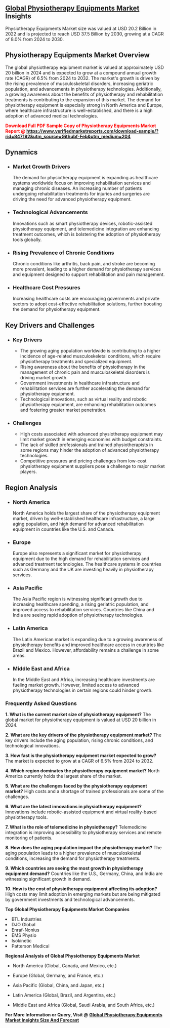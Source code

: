 <h2><a href="https://www.verifiedmarketreports.com/download-sample/?rid=847192&amp;utm_source=Githubf&amp;utm_medium=204" target="_blank">Global Physiotherapy Equipments Market</a> Insights</h2><p>Physiotherapy Equipments Market size was valued at USD 20.2 Billion in 2022 and is projected to reach USD 37.5 Billion by 2030, growing at a CAGR of 8.0% from 2024 to 2030.</p><p> <h2>Physiotherapy Equipments Market Overview</h2> <p>The global physiotherapy equipment market is valued at approximately USD 20 billion in 2024 and is expected to grow at a compound annual growth rate (CAGR) of 6.5% from 2024 to 2032. The market's growth is driven by the rising prevalence of musculoskeletal disorders, increasing geriatric population, and advancements in physiotherapy technologies. Additionally, a growing awareness about the benefits of physiotherapy and rehabilitation treatments is contributing to the expansion of this market. The demand for physiotherapy equipment is especially strong in North America and Europe, where healthcare infrastructure is well-established, and there is a high adoption of advanced medical technologies.</p> <p><strong><p><span class=""><span style="color: #ff0000;"><strong>Download Full PDF Sample Copy of Physiotherapy Equipments Market Report</strong> @ </span><a href="https://www.verifiedmarketreports.com/download-sample/?rid=847192&amp;utm_source=Githubf-Feb&amp;utm_medium=204" target="_blank">https://www.verifiedmarketreports.com/download-sample/?rid=847192&amp;utm_source=Githubf-Feb&amp;utm_medium=204</a></span></p></strong></p> <h2>Dynamics</h2> <ul> <li><h3>Market Growth Drivers</h3> The demand for physiotherapy equipment is expanding as healthcare systems worldwide focus on improving rehabilitation services and managing chronic diseases. An increasing number of patients undergoing rehabilitation treatments for injuries and surgeries are driving the need for advanced physiotherapy equipment. </li> <li><h3>Technological Advancements</h3> Innovations such as smart physiotherapy devices, robotic-assisted physiotherapy equipment, and telemedicine integration are enhancing treatment outcomes, which is bolstering the adoption of physiotherapy tools globally. </li> <li><h3>Rising Prevalence of Chronic Conditions</h3> Chronic conditions like arthritis, back pain, and stroke are becoming more prevalent, leading to a higher demand for physiotherapy services and equipment designed to support rehabilitation and pain management. </li> <li><h3>Healthcare Cost Pressures</h3> Increasing healthcare costs are encouraging governments and private sectors to adopt cost-effective rehabilitation solutions, further boosting the demand for physiotherapy equipment. </li> </ul> <h2>Key Drivers and Challenges</h2> <ul> <li><h3>Key Drivers</h3> <ul> <li>The growing aging population worldwide is contributing to a higher incidence of age-related musculoskeletal conditions, which require physiotherapy treatments and specialized equipment.</li> <li>Rising awareness about the benefits of physiotherapy in the management of chronic pain and musculoskeletal disorders is driving market growth.</li> <li>Government investments in healthcare infrastructure and rehabilitation services are further accelerating the demand for physiotherapy equipment.</li> <li>Technological innovations, such as virtual reality and robotic physiotherapy equipment, are enhancing rehabilitation outcomes and fostering greater market penetration.</li> </ul> </li> <li><h3>Challenges</h3> <ul> <li>High costs associated with advanced physiotherapy equipment may limit market growth in emerging economies with budget constraints.</li> <li>The lack of skilled professionals and trained physiotherapists in some regions may hinder the adoption of advanced physiotherapy technologies.</li> <li>Competitive pressures and pricing challenges from low-cost physiotherapy equipment suppliers pose a challenge to major market players.</li> </ul> </li> </ul> <h2>Region Analysis</h2> <ul> <li><h3>North America</h3> North America holds the largest share of the physiotherapy equipment market, driven by well-established healthcare infrastructure, a large aging population, and high demand for advanced rehabilitation equipment in countries like the U.S. and Canada. </li> <li><h3>Europe</h3> Europe also represents a significant market for physiotherapy equipment due to the high demand for rehabilitation services and advanced treatment technologies. The healthcare systems in countries such as Germany and the UK are investing heavily in physiotherapy services. </li> <li><h3>Asia Pacific</h3> The Asia Pacific region is witnessing significant growth due to increasing healthcare spending, a rising geriatric population, and improved access to rehabilitation services. Countries like China and India are seeing rapid adoption of physiotherapy technologies. </li> <li><h3>Latin America</h3> The Latin American market is expanding due to a growing awareness of physiotherapy benefits and improved healthcare access in countries like Brazil and Mexico. However, affordability remains a challenge in some areas. </li> <li><h3>Middle East and Africa</h3> In the Middle East and Africa, increasing healthcare investments are fueling market growth. However, limited access to advanced physiotherapy technologies in certain regions could hinder growth. </li> </ul> <h3>Frequently Asked Questions</h3> <p><strong>1. What is the current market size of physiotherapy equipment?</strong> The global market for physiotherapy equipment is valued at USD 20 billion in 2024.</p> <p><strong>2. What are the key drivers of the physiotherapy equipment market?</strong> The key drivers include the aging population, rising chronic conditions, and technological innovations.</p> <p><strong>3. How fast is the physiotherapy equipment market expected to grow?</strong> The market is expected to grow at a CAGR of 6.5% from 2024 to 2032.</p> <p><strong>4. Which region dominates the physiotherapy equipment market?</strong> North America currently holds the largest share of the market.</p> <p><strong>5. What are the challenges faced by the physiotherapy equipment market?</strong> High costs and a shortage of trained professionals are some of the challenges.</p> <p><strong>6. What are the latest innovations in physiotherapy equipment?</strong> Innovations include robotic-assisted equipment and virtual reality-based physiotherapy tools.</p> <p><strong>7. What is the role of telemedicine in physiotherapy?</strong> Telemedicine integration is improving accessibility to physiotherapy services and remote monitoring of patients.</p> <p><strong>8. How does the aging population impact the physiotherapy market?</strong> The aging population leads to a higher prevalence of musculoskeletal conditions, increasing the demand for physiotherapy treatments.</p> <p><strong>9. Which countries are seeing the most growth in physiotherapy equipment demand?</strong> Countries like the U.S., Germany, China, and India are witnessing significant growth in demand.</p> <p><strong>10. How is the cost of physiotherapy equipment affecting its adoption?</strong> High costs may limit adoption in emerging markets but are being mitigated by government investments and technological advancements.</p> </p><p><strong>Top Global Physiotherapy Equipments Market Companies</strong></p><div data-test-id=""><p><li>BTL Industries</li><li> DJO Global</li><li> Enraf-Nonius</li><li> EMS Physio</li><li> Isokinetic</li><li> Patterson Medical</li></p><div><strong>Regional Analysis of&nbsp;Global Physiotherapy Equipments Market</strong></div><ul><li dir="ltr"><p dir="ltr">North America&nbsp;(Global, Canada, and Mexico, etc.)</p></li><li dir="ltr"><p dir="ltr">Europe (Global, Germany, and France, etc.)</p></li><li dir="ltr"><p dir="ltr">Asia Pacific&nbsp;(Global, China, and Japan, etc.)</p></li><li dir="ltr"><p dir="ltr">Latin America&nbsp;(Global, Brazil, and Argentina, etc.)</p></li><li dir="ltr">Middle East and Africa&nbsp;(Global, Saudi Arabia, and South Africa, etc.)</li></ul><p><strong>For More Information or Query, Visit @&nbsp;</strong><strong><a href="https://www.verifiedmarketreports.com/product/physiotherapy-equipments-market/?utm_source=Githubf&amp;utm_medium=204" target="_blank">Global Physiotherapy Equipments Market Insights Size And Forecast</a></strong></p></div>
